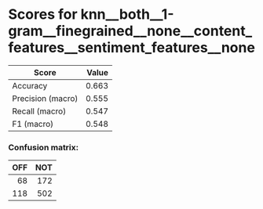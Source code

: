 # Scores for knn__both__1-gram__finegrained__none__content_features__sentiment_features__none
|      Score      |Value|
|-----------------|----:|
|Accuracy         |0.663|
|Precision (macro)|0.555|
|Recall (macro)   |0.547|
|F1 (macro)       |0.548|

### Confusion matrix:
|OFF|NOT|
|--:|--:|
| 68|172|
|118|502|
